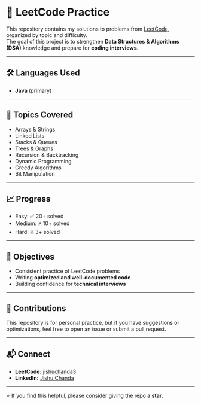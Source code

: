 # 📘 LeetCode Practice

This repository contains my solutions to problems from [LeetCode](https://leetcode.com/), organized by topic and difficulty.  
The goal of this project is to strengthen **Data Structures & Algorithms (DSA)** knowledge and prepare for **coding interviews**.  

---

## 🛠️ Languages Used
- **Java** (primary) 

---

## 📌 Topics Covered
- Arrays & Strings  
- Linked Lists  
- Stacks & Queues  
- Trees & Graphs  
- Recursion & Backtracking  
- Dynamic Programming  
- Greedy Algorithms  
- Bit Manipulation  

---

## 📈 Progress
- Easy: ✅ 20+ solved  
- Medium: ⚡ 10+ solved  
- Hard: 🔥 3+ solved  

---

## 📖 Objectives
- Consistent practice of LeetCode problems  
- Writing **optimized and well-documented code**  
- Building confidence for **technical interviews**  

---

## 🤝 Contributions
This repository is for personal practice, but if you have suggestions or optimizations, feel free to open an issue or submit a pull request.  

---

## 📬 Connect
- **LeetCode:** [jishuchanda3]([https://leetcode.com/your-username/](https://leetcode.com/u/jishuchanda3/))  
- **LinkedIn:** [Jishu Chanda]([https://linkedin.com/in/your-profile](https://www.linkedin.com/in/jishu-chanda-0561371b0/))  

---

⭐ If you find this helpful, please consider giving the repo a **star**.
